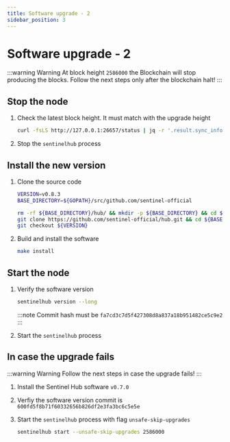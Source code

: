 ```yaml
---
title: Software upgrade - 2
sidebar_position: 3
---
```


# Software upgrade - 2

:::warning Warning
At block height `2586000` the Blockchain will stop producing the blocks. Follow the next steps only after the blockchain halt!
:::

## Stop the node

1. Check the latest block height. It must match with the upgrade height

    ``` sh
    curl -fsLS http://127.0.0.1:26657/status | jq -r '.result.sync_info.latest_block_height'
    ```

2. Stop the `sentinelhub` process

## Install the new version

1. Clone the source code

    ``` sh
    VERSION=v0.8.3
    BASE_DIRECTORY=${GOPATH}/src/github.com/sentinel-official

    rm -rf ${BASE_DIRECTORY}/hub/ && mkdir -p ${BASE_DIRECTORY} && cd ${BASE_DIRECTORY}/ && \
    git clone https://github.com/sentinel-official/hub.git && cd ${BASE_DIRECTORY}/hub/ && \
    git checkout ${VERSION}
    ```

2. Build and install the software

    ``` sh
    make install
    ```

## Start the node

1. Verify the software version

    ``` sh
    sentinelhub version --long
    ```

    :::note
    Commit hash must be `fa7cd3c7d5f427308d8a837a18b951482ce5c9e2`
    :::

2. Start the `sentinelhub` process

## In case the upgrade fails

:::warning Warning
Follow the next steps in case the upgrade fails!
:::

1. Install the Sentinel Hub software `v0.7.0`

2. Verfiy the software version commit is `600fd5f8b71f60332656b826df2e3fa3bc6c5e5e`

3. Start the `sentinelhub` process with flag `unsafe-skip-upgrades`

    ``` sh
    sentinelhub start --unsafe-skip-upgrades 2586000
    ```
